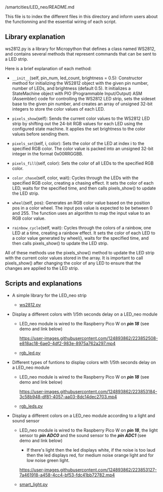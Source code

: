 /smartcities/LED_neo/README.md

This file is to index the different files in this directory and inform users about the functionning and the essential wiring of each script. 

## Library explanation

  ws2812.py is a  library for Micropython that defines a class named WS2812, and contains several methods that represent commands that can be sent to a LED strip.

  Here is a brief explanation of each method:

  - `__init__`(self, pin_num, led_count, brightness = 0.5): Constructor method for initializing the WS2812 object with the given pin number, number of LEDs, and brightness (default 0.5). It initializes a StateMachine object with PIO (Programmable Input/Output) ASM (Assembler) code for controlling the WS2812 LED strip, sets the sideset base to the given pin number, and creates an array of unsigned 32-bit integers to store the color values of each LED.

  - `pixels_show`(self): Sends the current color values to the WS2812 LED strip by shifting out the 24-bit RGB values for each LED using the configured state machine. It applies the set brightness to the color values before sending them.

  - `pixels_set`(self, i, color): Sets the color of the LED at index i to the specified RGB color. The color value is packed into an unsigned 32-bit integer in the format 0x00RRGGBB.

  - `pixels_fill`(self, color): Sets the color of all LEDs to the specified RGB color.

  - `color_chase`(self, color, wait): Cycles through the LEDs with the specified RGB color, creating a chasing effect. It sets the color of each LED, waits for the specified time, and then calls pixels_show() to update the LED strip.

  - `wheel`(self, pos): Generates an RGB color value based on the position pos in a color wheel. The input pos value is expected to be between 0 and 255. The function uses an algorithm to map the input value to an RGB color value.

  - `rainbow_cycle`(self, wait): Cycles through the colors of a rainbow, one LED at a time, creating a rainbow effect. It sets the color of each LED to a color value generated by wheel(), waits for the specified time, and then calls pixels_show() to update the LED strip.

  All of these methods use the pixels_show() method to update the LED strip with the current color values stored in the array. It is important to call pixels_show() after changing the color of any LED to ensure that the changes are applied to the LED strip.

## Scripts and explanations

* A simple library for the LED_neo strip
  - [ws2812.py](https://github.com/HEPL-Galhardo/smartcities/blob/main/LED_neo/ws2812.py)

* Display a different colors with 1/5th seconds delay on a LED_neo module
  - LED_neo module is wired to the Raspberry Pico W on ***pin 18*** (see demo and link below)

    https://user-images.githubusercontent.com/124893862/223852508-e818ac18-6ae0-4df2-983e-8975a762a297.mp4


  - [rgb_led.py](https://github.com/HEPL-Galhardo/smartcities/blob/main/LED_neo/rgb_led.py)
  
* Different types of funtions to display colors with 1/5th seconds delay on a LED_neo module
  - LED_neo module is wired to the Raspberry Pico W on ***pin 18*** (see demo and link below)
      
   

    https://user-images.githubusercontent.com/124893862/223853184-3c58b948-df81-4057-aa03-8dc14dec2703.mp4



  - [rgb_leds.py](https://github.com/HEPL-Galhardo/smartcities/blob/main/LED_neo/rgb_leds.py)
  
* Display a different colors on a LED_neo module according to a light and sound sensor
  - LED_neo module is wired to the Raspberry Pico W on ***pin 18***, the light sensor to ***pin ADC0*** and the sound sensor to the ***pin ADC1*** (see demo and link below)
    - If there's light then the led displays white, if the noise is too laud then the led displays red, for medium noise orange light and for low noise green light.
      
     https://user-images.githubusercontent.com/124893862/223853127-7a461918-a458-4cc4-bf53-fdc41bb72782.mp4

  - [smart_light.py](https://github.com/HEPL-Galhardo/smartcities/blob/main/LED_neo/smart_light.py)
